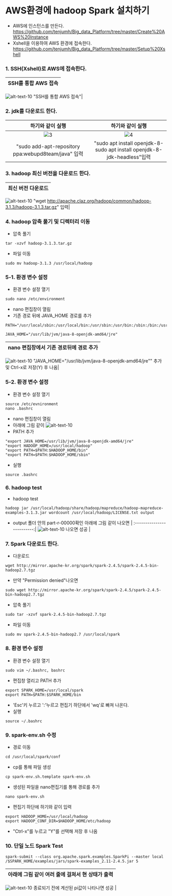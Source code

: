 # AWS환경에 hadoop Spark 설치하기

- AWS에 인스턴스를 만든다.
https://github.com/tenjumh/Big_data_Platform/tree/master/Create%20AWS%20Instance
- Xshell을 이용하여 AWS 환경에 접속한다.
https://github.com/tenjumh/Big_data_Platform/tree/master/Setup%20Xshell

### 1. SSH(Xshell)로 AWS에 접속한다.
SSH를 통합 AWS 접속            |
:-------------------------:|
![alt-text-10](https://github.com/tenjumh/Big_data_Platform/blob/master/images/hadoop_spark%20install/0.PNG) 
"SSH를 통합 AWS 접속"|

### 2. jdk를 다운로드 한다.
하기와 같이 실행            |  하기와 같이 실행  
:-------------------------:|:-------------------------:
![3](https://github.com/tenjumh/Big_data_Platform/blob/master/images/hadoop_spark%20install/1.PNG) |![4](https://github.com/tenjumh/Big_data_Platform/blob/master/images/hadoop_spark%20install/2.PNG) 
"sudo add-apt-repository ppa:webupd8team/java" 입력|"sudo apt install openjdk-8-sudo apt install openjdk-8-jdk-headless"입력

### 3. hadoop 최신 버전을 다운로드 한다.
최신 버전 다운로드            |
:-------------------------:|
![alt-text-10](https://github.com/tenjumh/Big_data_Platform/blob/master/images/hadoop_spark%20install/3.PNG) 
"wget http://apache.claz.org/hadoop/common/hadoop-3.1.3/hadoop-3.1.3.tar.gz" 입력|

### 4. hadoop 압축 풀기 및 디렉터리 이동
- 압축 풀기 
```
tar -xzvf hadoop-3.1.3.tar.gz
```
- 파일 이동
```
sudo mv hadoop-3.1.3 /usr/local/hadoop
```

### 5-1. 환경 변수 설정
- 환경 변수 설정 열기
```
sudo nano /etc/environment
```
- nano 편집창이 열림
- 기존 경로 뒤에 JAVA_HOME 경로를 추가
```
PATH="/usr/local/sbin:/usr/local/bin:/usr/sbin:/usr/bin:/sbin:/bin:/usr/games:/usr/local/games:/usr/local/h$
```
```
JAVA_HOME="/usr/lib/jvm/java-8-openjdk-amd64/jre"
```
nano 편집창에서 기존 경로뒤에 경로 추가            |
:-------------------------:|
![alt-text-10](https://github.com/tenjumh/Big_data_Platform/blob/master/images/hadoop_spark%20install/4.PNG) 
"JAVA_HOME="/usr/lib/jvm/java-8-openjdk-amd64/jre"" 추가 및 Ctrl-x로 저장(Y) 후 나옴|

### 5-2. 환경 변수 설정
- 환경 변수 설정 열기
```
source /etc/evnironment
nano .bashrc
```
- nano 편집창이 열림
- 아래에 그림 같이
![alt-text-10](https://github.com/tenjumh/Big_data_Platform/blob/master/images/hadoop_spark%20install/5.nano%20.bashrc.PNG) 
- PATH 추가
```
"export JAVA_HOME=/usr/lib/jvm/java-8-openjdk-amd64/jre" 
"export HADOOP_HOME=/usr/local/hadoop"
"export PATH=$PATH:$HADOOP_HOME/bin"
"export PATH=$PATH:$HADOOP_HOME/sbin"
```
- 실행
```
source .bashrc

```

### 6. hadoop test
- hadoop test
```
hadoop jar /usr/local/hadoop/share/hadoop/mapreduce/hadoop-mapreduce-examples-3.1.3.jar wordcount /usr/local/hadoop/LICENSE.txt output
```
- output 폴더 안의 part-r-00000확인
아래에 그림 같이 나오면            |
:-------------------------:|
![alt-text-10](https://github.com/tenjumh/Big_data_Platform/blob/master/images/hadoop_spark%20install/6.part-r-00000.PNG) 
나오면 성공 |

### 7. Spark 다운로드 한다.
- 다운로드
``` 
wget http://mirror.apache-kr.org/spark/spark-2.4.5/spark-2.4.5-bin-hadoop2.7.tgz
```
- 만약 "Permission denied"나오면 
```
sudo wget http://mirror.apache-kr.org/spark/spark-2.4.5/spark-2.4.5-bin-hadoop2.7.tgz
```
- 압축 풀기 
```
sudo tar -xzvf spark-2.4.5-bin-hadoop2.7.tgz
```
- 파일 이동
```
sudo mv spark-2.4.5-bin-hadoop2.7 /usr/local/spark
```

### 8. 환경 변수 설정
- 환경 변수 설정 열기
```
sudo vim ~/.bashrc, bashrc
```
- 편집창 열리고 PATH 추가
```
export SPARK_HOME=/usr/local/spark
export PATH=$PATH:$SPARK_HOME/bin
```
- 'Esc'키 누르고 ':'누르고 편집기 하단에서 'wq'로 빠져 나온다.
- 실행
```
source ~/.bashrc

```

### 9. spark-env.sh 수정
- 경로 이동
```
cd /usr/local/spark/conf
```
- cp를 통해 파일 생성
```
cp spark-env.sh.template spark-env.sh
```
- 생성된 파일을 nano편집기를 통해 경로를 추가
```
nano spark-env.sh
```
- 편집기 하단에 하기와 같이 입력
```
export HADOOP_HOME=/usr/local/hadoop
export HADOOP_CONF_DIR=$HADOOP_HOME/etc/hadoop
```
- "Ctrl-x"를 누르고 "Y"를 선택해 저장 후 나옴

### 10. 단일 노드 Spark Test
```
spark-submit --class org.apache.spark.examples.SparkPi --master local /$SPARK_HOME/examples/jars/spark-examples_2.11-2.4.5.jar 5
```
아래에 그림 같이 여러 줄에 걸쳐서 현 상태가 출력            |
:-------------------------:|
![alt-text-10](https://github.com/tenjumh/Big_data_Platform/blob/master/images/hadoop_spark%20install/7.PNG) 
종료되기 전에 계산된 pi값이 나타나면 성공 |